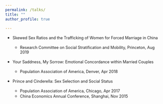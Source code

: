 ```yaml
---
permalink: /talks/
title: ""
author_profile: true

---
```


* <span style="font-size:0.9em;">Skewed Sex Ratios and the Trafficking of Women for Forced Marriage in China
  * <span style="font-size:0.9em;">Research Committee on Social Stratification and Mobility, Princeton, Aug 2019
  
* <span style="font-size:0.9em;">Your Saddness, My Sorrow: Emotional Concordance within Married Couples
  * <span style="font-size:0.9em;">Population Association of America, Denver, Apr 2018

* <span style="font-size:0.9em;">Prince and Cinderella: Sex Selection and Social Status
  * <span style="font-size:0.9em;">Population Association of America, Chicago, Apr 2017
  * <span style="font-size:0.9em;">China Economics Annual Conference, Shanghai, Nov 2015

 <!--<span style="font-size:0.9em;"> -->
